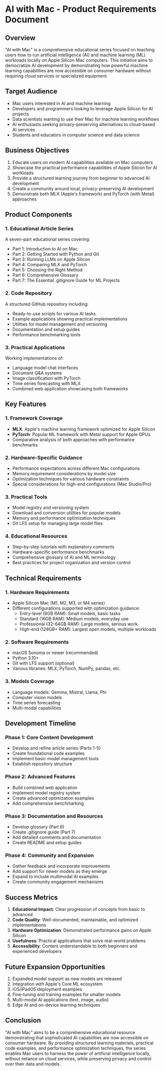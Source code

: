# AI with Mac - Product Requirements Document

## Overview

"AI with Mac" is a comprehensive educational series focused on teaching users how to run artificial intelligence (AI) and machine learning (ML) workloads locally on Apple Silicon Mac computers. This initiative aims to democratize AI development by demonstrating how powerful machine learning capabilities are now accessible on consumer hardware without requiring cloud services or specialized equipment.

## Target Audience

- Mac users interested in AI and machine learning
- Developers and programmers looking to leverage Apple Silicon for AI projects
- Data scientists wanting to use their Mac for machine learning workflows
- AI enthusiasts seeking privacy-preserving alternatives to cloud-based AI services
- Students and educators in computer science and data science

## Business Objectives

1. Educate users on modern AI capabilities available on Mac computers
2. Showcase the practical performance capabilities of Apple Silicon for AI workloads
3. Provide a structured learning journey from beginner to advanced AI development
4. Create a community around local, privacy-preserving AI development
5. Demonstrate both MLX (Apple's framework) and PyTorch (with Metal) approaches

## Product Components

### 1. Educational Article Series

A seven-part educational series covering:

- Part 1: Introduction to AI on Mac
- Part 2: Getting Started with Python and Git
- Part 3: Running LLMs on Apple Silicon
- Part 4: Comparing MLX and PyTorch
- Part 5: Choosing the Right Method
- Part 6: Comprehensive Glossary
- Part 7: The Essential .gitignore Guide for ML Projects

### 2. Code Repository

A structured GitHub repository including:

- Ready-to-use scripts for various AI tasks
- Example applications showing practical implementations
- Utilities for model management and versioning
- Documentation and setup guides
- Performance benchmarking tools

### 3. Practical Applications

Working implementations of:

- Language model chat interfaces
- Document Q&A systems
- Image classification with PyTorch
- Time series forecasting with MLX
- Combined web application showcasing both frameworks

## Key Features

### 1. Framework Coverage

- **MLX**: Apple's machine learning framework optimized for Apple Silicon
- **PyTorch**: Popular ML framework with Metal support for Apple GPUs
- Comparative analysis of both approaches with performance benchmarks

### 2. Hardware-Specific Guidance

- Performance expectations across different Mac configurations
- Memory requirement considerations by model size
- Optimization techniques for various hardware constraints
- Special considerations for high-end configurations (Mac Studio/Pro)

### 3. Practical Tools

- Model registry and versioning system
- Download and conversion utilities for popular models
- Memory and performance optimization techniques
- Git LFS setup for managing large model files

### 4. Educational Resources

- Step-by-step tutorials with explanatory comments
- Hardware-specific performance benchmarks
- Comprehensive glossary of AI and ML terminology
- Best practices for project organization and version control

## Technical Requirements

### 1. Hardware Requirements

- Apple Silicon Mac (M1, M2, M3, or M4 series)
- Different configurations supported with optimization guidance:
  - Entry-level (8GB RAM): Small models, basic tasks
  - Standard (16GB RAM): Medium models, everyday use
  - Professional (32-64GB RAM): Large models, serious work
  - High-end (128GB+ RAM): Largest open models, multiple workloads

### 2. Software Requirements

- macOS Sonoma or newer (recommended)
- Python 3.10+
- Git with LFS support (optional)
- Various libraries: MLX, PyTorch, NumPy, pandas, etc.

### 3. Models Coverage

- Language models: Gemma, Mistral, Llama, Phi
- Computer vision models
- Time series forecasting
- Multi-modal capabilities

## Development Timeline

### Phase 1: Core Content Development

- Develop and refine article series (Parts 1-5)
- Create foundational code examples
- Implement basic model management tools
- Establish repository structure

### Phase 2: Advanced Features

- Build combined web application
- Implement model registry system
- Create advanced optimization examples
- Add comprehensive benchmarking

### Phase 3: Documentation and Resources

- Develop glossary (Part 6)
- Create .gitignore guide (Part 7)
- Add detailed comments and documentation
- Create README and setup guides

### Phase 4: Community and Expansion

- Gather feedback and incorporate improvements
- Add support for newer models as they emerge
- Expand to include multimodal AI examples
- Create community engagement mechanisms

## Success Metrics

1. **Educational Impact**: Clear progression of concepts from basic to advanced
2. **Code Quality**: Well-documented, maintainable, and optimized implementations
3. **Hardware Optimization**: Demonstrated performance gains on Apple Silicon
4. **Usefulness**: Practical applications that solve real-world problems
5. **Accessibility**: Content understandable to both beginners and experienced developers

## Future Expansion Opportunities

1. Expanded model support as new models are released
2. Integration with Apple's Core ML ecosystem
3. iOS/iPadOS deployment examples
4. Fine-tuning and training examples for smaller models
5. Multi-modal AI applications (text, image, audio)
6. Edge AI and on-device learning techniques

## Conclusion

"AI with Mac" aims to be a comprehensive educational resource demonstrating that sophisticated AI capabilities are now accessible on consumer hardware. By providing structured learning materials, practical code examples, and performance optimization techniques, the series enables Mac users to harness the power of artificial intelligence locally, without reliance on cloud services, while preserving privacy and control over their data and models.
